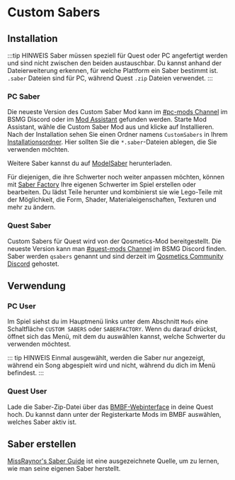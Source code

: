 # Custom Sabers

## Installation

:::tip HINWEIS
Saber müssen speziell für Quest oder PC angefertigt werden und sind nicht zwischen den beiden austauschbar. Du kannst anhand der Dateierweiterung erkennen, für welche Plattform ein Saber bestimmt ist. `.saber` Dateien sind für PC, während Quest `.zip` Dateien verwendet.
:::

### PC Saber

Die neueste Version des Custom Saber Mod kann im [#pc-mods Channel](https://discord.gg/beatsabermods) im BSMG Discord oder im [Mod Assistant](https://github.com/Assistant/ModAssistant) gefunden werden. Starte Mod Assistant, wähle die Custom Saber Mod aus und klicke auf Installieren. Nach der Installation sehen Sie einen Ordner namens `CustomSabers` in Ihrem [Installationsordner](/de/faq/install-folder.md). Hier sollten Sie die `*.saber`-Dateien ablegen, die Sie verwenden möchten.

Weitere Saber kannst du auf [ModelSaber](https://modelsaber.com/Sabers/) herunterladen.

Für diejenigen, die ihre Schwerter noch weiter anpassen möchten, können mit [Saber Factory](https://github.com/ToniMacaroni/SaberFactory#readme) Ihre eigenen Schwerter im Spiel erstellen oder bearbeiten. Du lädst Teile herunter und kombinierst sie wie Lego-Teile mit der Möglichkeit, die Form, Shader, Materialeigenschaften, Texturen und mehr zu ändern.

### Quest Saber

Custom Sabers für Quest wird von der Qosmetics-Mod bereitgestellt. Die neueste Version kann man [#quest-mods Channel](https://discord.gg/beatsabermods) im BSMG Discord finden. Saber werden `qsabers` genannt und sind derzeit im [Qosmetics Community Discord](https://discord.gg/qosmetics) gehostet.

## Verwendung

### PC User

Im Spiel siehst du im Hauptmenü links unter dem Abschnitt `Mods` eine Schaltfläche `CUSTOM SABERS` oder `SABERFACTORY`. Wenn du darauf drückst, öffnet sich das Menü, mit dem du auswählen kannst, welche Schwerter du verwenden möchtest.

::: tip HINWEIS
Einmal ausgewählt, werden die Saber nur angezeigt, während ein Song abgespielt wird und nicht, während du dich im Menü befindest.
:::

### Quest User

Lade die Saber-Zip-Datei über das [BMBF-Webinterface](/de/quest-modding.md#mods-installieren) in deine Quest hoch. Du kannst dann unter der Registerkarte Mods im BMBF auswählen, welches Saber aktiv ist.

## Saber erstellen

[MissRaynor's Saber Guide](./sabers-guide.md) ist eine ausgezeichnete Quelle, um zu lernen, wie man seine eigenen Saber herstellt.
